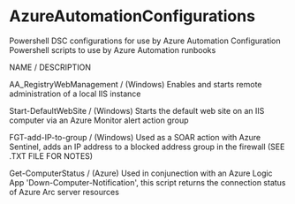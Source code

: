 # AzureAutomationConfigurations
Powershell DSC configurations for use by Azure Automation Configuration
Powershell scripts to use by Azure Automation runbooks

NAME / DESCRIPTION

AA_RegistryWebManagement / (Windows) Enables and starts remote administration of a local IIS instance

Start-DefaultWebSite / (Windows) Starts the default web site on an IIS computer via an Azure Monitor alert action group

FGT-add-IP-to-group / (Windows) Used as a SOAR action with Azure Sentinel, adds an IP address to a blocked address group in the firewall (SEE .TXT FILE FOR NOTES)

Get-ComputerStatus / (Azure) Used in conjunection with an Azure Logic App 'Down-Computer-Notification', this script returns the connection status of Azure Arc server resources
